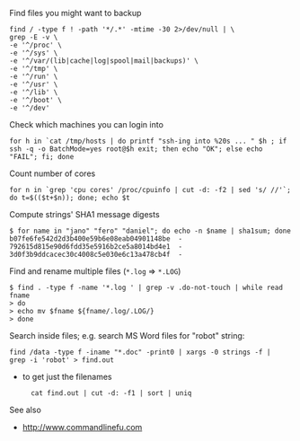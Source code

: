 Find files you might want to backup

    find / -type f ! -path '*/.*' -mtime -30 2>/dev/null | \
    grep -E -v \
    -e '^/proc' \
    -e '^/sys' \
    -e '^/var/(lib|cache|log|spool|mail|backups)' \
    -e '^/tmp' \
    -e '^/run' \
    -e '^/usr' \
    -e '^/lib' \
    -e '^/boot' \
    -e '^/dev'

Check which machines you can login into

    for h in `cat /tmp/hosts | do printf "ssh-ing into %20s ... " $h ; if ssh -q -o BatchMode=yes root@$h exit; then echo "OK"; else echo "FAIL"; fi; done

Count number of cores

    for n in `grep 'cpu cores' /proc/cpuinfo | cut -d: -f2 | sed 's/ //'`; do t=$(($t+$n)); done; echo $t

Compute strings' SHA1 message digests

    $ for name in "jano" "fero" "daniel"; do echo -n $name | sha1sum; done
    b07fe6fe542d2d3b400e59b6e08eab04901148be  -
    792615d815e90d6fdd35e5916b2ce5a8014bd4e1  -
    3d0f3b9ddcacec30c4008c5e030e6c13a478cb4f  -

Find and rename multiple files (`*.log` => `*.LOG`)

    $ find . -type f -name '*.log ' | grep -v .do-not-touch | while read fname
    > do
    > echo mv $fname ${fname/.log/.LOG/}
    > done

Search inside files; e.g. search MS Word files for "robot" string:

    find /data -type f -iname "*.doc" -print0 | xargs -0 strings -f |  grep -i 'robot' > find.out

* to get just the filenames

        cat find.out | cut -d: -f1 | sort | uniq

See also 

* http://www.commandlinefu.com

